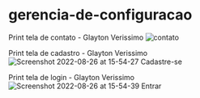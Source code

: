 # gerencia-de-configuracao

Print tela de contato - Glayton Verissimo
![contato](https://user-images.githubusercontent.com/69159419/186956040-f5aa244d-ed85-41c8-8e99-87dc7992e65a.jpg)

Print tela de cadastro - Glayton Verissimo
![Screenshot 2022-08-26 at 15-54-27 Cadastre-se](https://user-images.githubusercontent.com/69159419/186973544-80b85ffc-1f69-4754-a17c-595badc3b252.png)

Print tela de login - Glayton Verissimo
![Screenshot 2022-08-26 at 15-54-39 Entrar](https://user-images.githubusercontent.com/69159419/186973559-4ba1e9c1-befb-402b-a78f-d0f3a18fff92.png)
